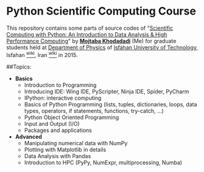 Python Scientific Computing Course
=========

This repository contains some parts of source codes of "[Scientific Computing with Python: An Introduction to Data Analysis & High Performance Computing](http://mojtabakhodadadi.physics.iut.ac.ir/content/teacher-python-short-course-graduate-students-physics)" by [**Mojtaba Khodadadi**](http://mojtabakhodadadi.physics.iut.ac.ir) (Me) for graduate students held at [Department of Physics](http://physics.iut.ac.ir/) of [Isfahan University of Technology](http://www.iut.ac.ir/en/), Isfahan <a href="http://en.wikipedia.org/wiki/Isfahan"><sup>wiki</sup></a>, Iran <a href="http://en.wikipedia.org/wiki/Iran"><sup>wiki</sup></a> in 2015.

##Topics:
- **Basics**
    - Introduction to Programming
    - Introducing IDE: Wing IDE, PyScripter, Ninja IDE, Spider, PyCharm
    - IPython: interactive computing
    - Basics of Python Programming (lists, tuples, dictionaries, loops, data types, operators, if statements, functions, try-catch, …)
    - Python Object Oriented Programming
    - Input and Output (I/O)
    - Packages and applications
- **Advanced**
    - Manipulating numerical data with NumPy
    - Plotting with Matplotlib in details
    - Data Analysis with Pandas
    - Introduction to HPC (PyPy, NumExpr, multiprocessing, Numba)
